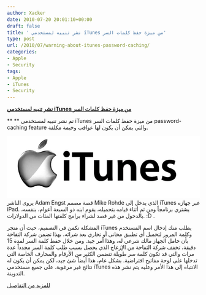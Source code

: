```yaml
---
author: Xacker
date: 2010-07-20 20:01:10+00:00
draft: false
title: ' نشر تنبيه لمستخدمي iTunes من ميزة حفظ كلمات السر'
type: post
url: /2010/07/warning-about-itunes-password-caching/
categories:
- Apple
- Security
tags:
- Apple
- iTunes
- Security
---
```


**[ نشر تنبيه لمستخدمي iTunes من ميزة حفظ كلمات السر](https://www.it-scoop.com/2010/07/warning-about-itunes-password-caching)**




**
** تم نشر تنبيه لمستخدمي iTunes من ميزة حفظ كلمات السر password-caching feature والتي يمكن أن يكون لها عواقب وخيمة مكلفة.




[![](itunes-logo.jpg)
](https://www.it-scoop.com/2010/07/warning-about-itunes-password-caching)
يروى الناشر Adam Engst قصة مصمم Mike Rohde الذي يدخل إلى iTunes عبر جهازه iPad. يشتري برنامجاً ومن ثم أثناء قيامه بتحميله، يقوم ابنه ذو السبعة أعوام، بنفسه، بالدخول من غير قصد لشراء برامج كلفتها المئات من الدولارات. :D .




المشكلة تكمن في التصميم، حيث أن متجر iTunes يطلب منك إدخال اسم المستخدم وكلمة المرور لتحميل أي تطبيق مجاني أو تجاري بعد شرائه، بهذا تضمن شركة التفاحة بأن حامل الجهاز مالك شرعي له، وهذا أمر جيد. ومن خلال حفظ كلمة السر لمدة 15 دقيقة، تخفف شركة التفاحة من الإزعاج الذي يحصل بسبب طلب كلمة السر مجدداً عدة مرات والتي قد تكون كلمة سر طويلة تتضمن الكثير من الأرقام والمحارف الخاصة التي تدخلها على لوحة مفاتيح افتراضية. بشكل عام، هذا أيضاً شئ جيد، لكن يمكن أن يكون له نتائج غير مرغوبة.
على جميع مستخدمي iTunes الانتباه إلى هذا الأمر وعليه يتم نشر هذه التدوينة.




[ للمزيد من التفاصيل
](http://www.zdnet.com/blog/apple/a-warning-about-itunes-password-caching/7649?tag=nl.e550)
